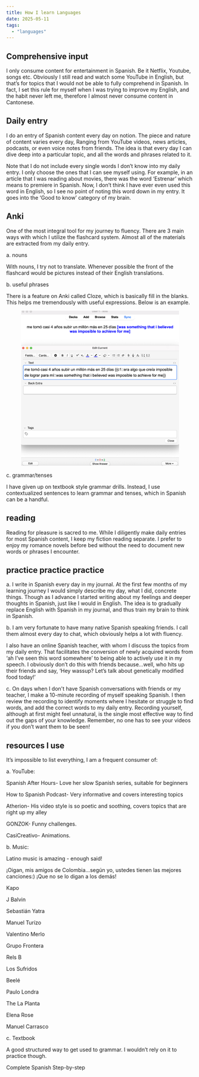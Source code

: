 ```yaml
---
title: How I learn Languages
date: 2025-05-11
tags:
  - "languages"
---
```

<h2> Comprehensive input</h2>

I only consume content for entertainment in Spanish. Be it Netflix, Youtube, songs etc. Obviously I still read and watch some YouTube in English, but that’s for topics that I would not be able to fully comprehend in Spanish. 
In fact, I set this rule for myself when I was trying to improve my English, and the habit never left me, therefore I almost never consume content in Cantonese. 

<h2> Daily entry</h2>

I do an entry of Spanish content every day on notion. The piece and nature of content varies every day, Ranging from YouTube videos, news articles, podcasts, or even voice notes from friends. The idea is that every day I can dive deep into a particular topic, and all the words and phrases related to it.

Note that I do not include every single words I don’t know into my daily entry. I only choose the ones that I can see myself using. For example, in an article that I was reading about movies, there was the word ‘Estrenar’ which means to premiere in Spanish. Now, I don’t think I have ever even used this word in English, so I see no point of noting this word down in my entry. It goes into the ‘Good to know’  category of my brain. 

<h2> Anki</h2>

One of the most integral tool for my journey to fluency. There are 3 main ways with which I utilize the flashcard system. Almost all of the materials are extracted from my daily entry.

a. nouns

With nouns, I try not to translate. Whenever possible the front of the flashcard would be pictures instead of their English translations.

b. useful phrases

There is a feature on Anki called Cloze, which is basically fill in the blanks. This helps me tremendously with useful expressions. Below is an example.
<figure>

  <img
    src="/foto/ankixmp.png"
    alt="Anki example" />

</figure>
c. grammar/tenses

I have given up on textbook style grammar drills. Instead, I use contextualized sentences to learn grammar and tenses, which in Spanish can be a handful. 

<h2>reading</h2>

Reading for pleasure is sacred to me. While I diligently make daily entries for most Spanish content, I keep my fiction reading separate. I prefer to enjoy my romance novels before bed without the need to document new words or phrases I encounter.

<h2> practice practice practice</h2>

a. I write in Spanish every day in my journal. At the first few months of my learning journey I would simply describe my day, what I did, concrete things. Though as I advance I started writing about my feelings and deeper thoughts in Spanish, just like I would in English. The idea is to gradually replace English with Spanish  in my journal, and thus train my brain to think in Spanish.

b. I am very fortunate to have many native Spanish speaking friends. I call them almost every day to chat, which obviously helps a lot with fluency.

I also have an online Spanish teacher, with whom I discuss the topics from my daily entry. That facilitates the conversion of newly acquired words from ‘ah I’ve seen this word somewhere’ to being able to actively use it in my speech. I obviously don’t do this with friends because…well, who hits up their friends and say, ‘Hey wassup? Let’s talk about genetically modified food today!’

c. On days when I don't have Spanish conversations with friends or my teacher, I make a 10-minute recording of myself speaking Spanish. I then review the recording to identify moments where I hesitate or struggle to find words, and add the correct words to my daily entry. Recording yourself, although at first might feel unnatural, is the single most effective way to find out the gaps of your knowledge. Remember, no one has to see your videos if you don’t want them to be seen!

<h2>resources I use</h2>

It’s impossible to list everything, I am a frequent consumer of:

a. YouTube:

Spanish After Hours- Love her slow Spanish series, suitable for beginners

How to Spanish Podcast- Very informative and covers interesting topics

Atherion- His video style is so poetic and soothing, covers topics that are right up my alley

GONZOK- Funny challenges. 

CasiCreativo- Animations. 

b. Music:

 Latino music is amazing - enough said!

¡Oigan, mis amigos de Colombia…según yo, ustedes tienen las mejores canciones:) ¡Que no se lo digan a los demás!

Kapo

J Balvin

Sebastián Yatra

Manuel Turízo

Valentino Merlo

Grupo Frontera

Rels B

Los Sufridos

Beelé

Paulo Londra

The La Planta

Elena Rose

Manuel Carrasco

c. Textbook

A good structured way to get used to grammar. I wouldn’t rely on it to practice though.

Complete Spanish Step-by-step